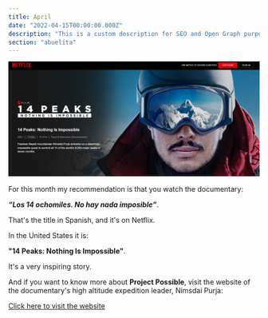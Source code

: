 ```yaml
---
title: April
date: "2022-04-15T00:00:00.000Z"
description: "This is a custom description for SEO and Open Graph purposes, rather than the default generated excerpt. Simply add a description field to the frontmatter."
section: "abuelita"
---
```


![Niems](../images/apr22.jpg)

For this month my recommendation is that you watch the documentary:

***“Los 14 ochomiles. No hay nada imposible”***.

That's the title in Spanish, and it's on Netflix.

In the United States it is:

**"14 Peaks: Nothing Is Impossible"**.

It's a very inspiring story.

And if you want to know more about **Project Possible**, visit the website of the documentary's high altitude expedition leader, Nimsdai Purja:

[Click here to visit the website](https://www.nimsdai.com/bremont-project-possible)
